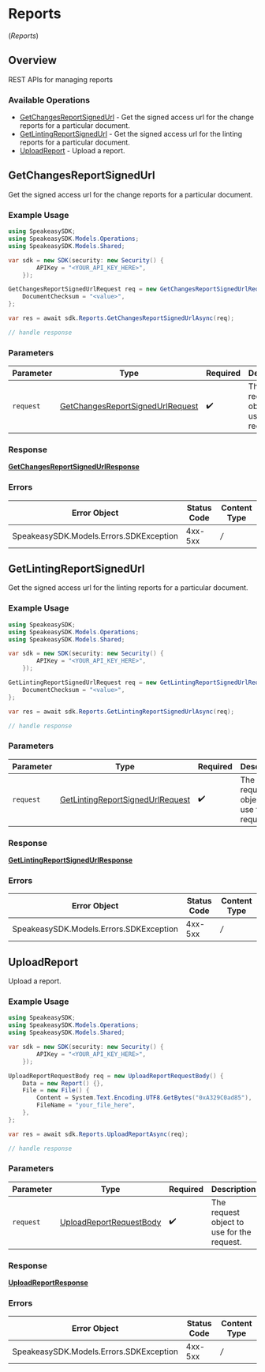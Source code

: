 # Reports
(*Reports*)

## Overview

REST APIs for managing reports

### Available Operations

* [GetChangesReportSignedUrl](#getchangesreportsignedurl) - Get the signed access url for the change reports for a particular document.
* [GetLintingReportSignedUrl](#getlintingreportsignedurl) - Get the signed access url for the linting reports for a particular document.
* [UploadReport](#uploadreport) - Upload a report.

## GetChangesReportSignedUrl

Get the signed access url for the change reports for a particular document.

### Example Usage

```csharp
using SpeakeasySDK;
using SpeakeasySDK.Models.Operations;
using SpeakeasySDK.Models.Shared;

var sdk = new SDK(security: new Security() {
        APIKey = "<YOUR_API_KEY_HERE>",
    });

GetChangesReportSignedUrlRequest req = new GetChangesReportSignedUrlRequest() {
    DocumentChecksum = "<value>",
};

var res = await sdk.Reports.GetChangesReportSignedUrlAsync(req);

// handle response
```

### Parameters

| Parameter                                                                                       | Type                                                                                            | Required                                                                                        | Description                                                                                     |
| ----------------------------------------------------------------------------------------------- | ----------------------------------------------------------------------------------------------- | ----------------------------------------------------------------------------------------------- | ----------------------------------------------------------------------------------------------- |
| `request`                                                                                       | [GetChangesReportSignedUrlRequest](../../Models/Operations/GetChangesReportSignedUrlRequest.md) | :heavy_check_mark:                                                                              | The request object to use for the request.                                                      |


### Response

**[GetChangesReportSignedUrlResponse](../../Models/Operations/GetChangesReportSignedUrlResponse.md)**
### Errors

| Error Object                            | Status Code                             | Content Type                            |
| --------------------------------------- | --------------------------------------- | --------------------------------------- |
| SpeakeasySDK.Models.Errors.SDKException | 4xx-5xx                                 | */*                                     |

## GetLintingReportSignedUrl

Get the signed access url for the linting reports for a particular document.

### Example Usage

```csharp
using SpeakeasySDK;
using SpeakeasySDK.Models.Operations;
using SpeakeasySDK.Models.Shared;

var sdk = new SDK(security: new Security() {
        APIKey = "<YOUR_API_KEY_HERE>",
    });

GetLintingReportSignedUrlRequest req = new GetLintingReportSignedUrlRequest() {
    DocumentChecksum = "<value>",
};

var res = await sdk.Reports.GetLintingReportSignedUrlAsync(req);

// handle response
```

### Parameters

| Parameter                                                                                       | Type                                                                                            | Required                                                                                        | Description                                                                                     |
| ----------------------------------------------------------------------------------------------- | ----------------------------------------------------------------------------------------------- | ----------------------------------------------------------------------------------------------- | ----------------------------------------------------------------------------------------------- |
| `request`                                                                                       | [GetLintingReportSignedUrlRequest](../../Models/Operations/GetLintingReportSignedUrlRequest.md) | :heavy_check_mark:                                                                              | The request object to use for the request.                                                      |


### Response

**[GetLintingReportSignedUrlResponse](../../Models/Operations/GetLintingReportSignedUrlResponse.md)**
### Errors

| Error Object                            | Status Code                             | Content Type                            |
| --------------------------------------- | --------------------------------------- | --------------------------------------- |
| SpeakeasySDK.Models.Errors.SDKException | 4xx-5xx                                 | */*                                     |

## UploadReport

Upload a report.

### Example Usage

```csharp
using SpeakeasySDK;
using SpeakeasySDK.Models.Operations;
using SpeakeasySDK.Models.Shared;

var sdk = new SDK(security: new Security() {
        APIKey = "<YOUR_API_KEY_HERE>",
    });

UploadReportRequestBody req = new UploadReportRequestBody() {
    Data = new Report() {},
    File = new File() {
        Content = System.Text.Encoding.UTF8.GetBytes("0xA329C0ad85"),
        FileName = "your_file_here",
    },
};

var res = await sdk.Reports.UploadReportAsync(req);

// handle response
```

### Parameters

| Parameter                                                                     | Type                                                                          | Required                                                                      | Description                                                                   |
| ----------------------------------------------------------------------------- | ----------------------------------------------------------------------------- | ----------------------------------------------------------------------------- | ----------------------------------------------------------------------------- |
| `request`                                                                     | [UploadReportRequestBody](../../Models/Operations/UploadReportRequestBody.md) | :heavy_check_mark:                                                            | The request object to use for the request.                                    |


### Response

**[UploadReportResponse](../../Models/Operations/UploadReportResponse.md)**
### Errors

| Error Object                            | Status Code                             | Content Type                            |
| --------------------------------------- | --------------------------------------- | --------------------------------------- |
| SpeakeasySDK.Models.Errors.SDKException | 4xx-5xx                                 | */*                                     |
